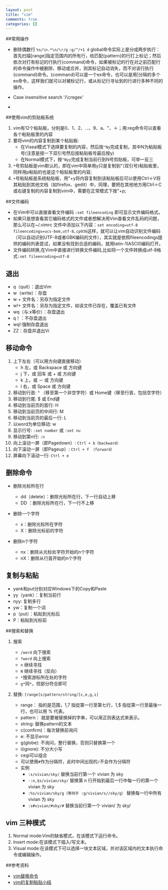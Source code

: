 ```yaml
---
layout: post
title: "vim"
comments: true
categories: []
---
```


##常用操作
* 删除偶数行 `%s/\n.*\n/\r/g` `:g/^/+1 d`
  global命令实际上是分成两步执行：首先扫描[range]指定范围内的所有行，给匹配{pattern}的行打上标记；然后依次对打有标记的行执行{command}命令，如果被标记的行在对之前匹配行的命令操作中被删除、移动或合并，则其标记自动消失，而不对该行执行{command}命令。{command}可以是一个ex命令，也可以是用|分隔的多个ex命令，这样我们就可以对被标记行，或从标记行寻址到的行进行多种不同的操作。

* Case insensitive search '/\cregex'


* 

##使用vim的剪贴板系统
  1. vim有12个粘贴板，分别是0、1、2、...、9、a、"、＋；用:reg命令可以查看各个粘贴板里的内容
  2. 要将vim的内容复制到某个粘贴板:
      * 在Viseal模式下选择要复制的内容，然后按`"Ny`完成复制，其中N为粘贴板号(注意是按一下双引号然后按粘贴板号最后按y)  
      * 在Normal模式下，按`"Nyy`完成复制当前行到N号剪贴板，可举一反三
  3. `*`号剪贴板是vim默认的，即在vim中简单用y只是复制到“（双引号)粘贴板里，同样用p粘贴的也是这个粘贴板里的内容;
  4. `+`号粘贴板是系统粘贴板，用"+y将内容复制到该粘贴板后可以使用Ctrl＋V将其粘贴到其他文档（如firefox、gedit）中，同理，要把在其他地方用Ctrl＋C或右键复制的内容复制到vim中，需要在正常模式下按"+p;

##文件编码
		
* 在Vim中可以直接查看文件编码	`:set fileencoding` 即可显示文件编码格式。
* 如果只是想查看其它编码格式的文件或者想解决用Vim查看文件乱码的问题，那么可以在~/.vimrc 文件中添加以下内容：`set encoding=utf-8 fileencodings=ucs-bom,utf-8,cp936`这样，就可以让vim自动识别文件编码（可以自动识别UTF-8或者GBK编码的文件），其实就是依照fileencodings提供的编码列表尝试，如果没有找到合适的编码，就用latin-1(ASCII)编码打开。
* 文件编码转换,在Vim中直接进行转换文件编码,比如将一个文件转换成utf-8格式`:set fileencoding=utf-8`

## 退出
    
* q（quit）：退出Vim
* w（write）：存盘
* w + 文件名：另存为指定文件
* w!+ 文件名：另存为指定文件，如该文件已存在，覆盖已有文件
* wq（与:x等价）：存盘退出
* q！：不存盘退出
* wq!:强制存盘退出
* ZZ：存盘并退出Vi

## 移动命令
        
1. 上下左右（可以用方向键直接移动）
    * h 左，或 Backspace 或 方向键
    * j 下，或 回车 或 + 或 方向键
    * k 上，或 － 或 方向键
    * l 右，或 Space 或 方向键
2. 移动到行首: ^ （移至第一个非空字符）或 Home键（移至行首，包括空字符）
3. 移动到行尾: $ 或 End键
4. 移动到当前页的首行: H
5. 移动到当前页的中间行: M
6. 移动到当前页的最后一行: L
7. 以word为单位移动: w
8. 显示行号: `:set number` 或 `:set nu`
9. 移动到第n行: `:n`
10. 向上滚动一屏（即Pagedown）: `Ctrl + b（backward）`
11. 向下滚动一屏（即Pageup）: `Ctrl + f （forward）`
12. 屏幕向下滚动一行: `Ctrl + e`

## 删除命令
 
* 删除光标所在行
    * dd（delete）：删除光标所在行，下一行自动上移
    * DD ：删除光标所在行，下一行不上移

* 删除一个字符
    * x：删除光标所在字符
    * X：删除光标前的字符

* 删除n个字符
    * nx：删除从光标处字符开始的n个字符
    * nX：删除从行首开始的n个字符

## 复制与粘贴 
		
* yank和put分别对应Windows下的Copy和Paste
* yy（yank）：复制当前行
* nyy: 复制多行
* yw：复制一个词
* p（put）：粘贴到光标后
* P：粘贴到光标前

##搜索和替换 
 
1. 搜索
    * `/word`  向下搜索
    * `?word`  向上搜索
    * `n`  继续寻找
    * `N`  继续寻找（反向）
    * `*`搜索游标所在处的字符
    * `g*`同`*`，但部分符合即可
		 
2. 替换: `[range]s/pattern/string/[c,e,g,i]`
    * range： 指的是范围，1,7 指從第一行至第七行，1,$ 指從第一行至最後一行，也可以用 % 代表。
    * pattern： 就是要被替换掉的字串，可以用正则表达式來表示。
    * string: 替换pattern的文本
    * c(confirm)：每次替换前询问  
    * e: 不显示error
    * g(globe): 不询问，整行替换，否则只替换第一个
    * i(ignore): 不分大小写
    * cegi可以组合
    * 可以使用`#`作为分隔符，此时中间出现的`/`不会作为分隔符
    * 实例
        * `:s/vivian/sky/` 替换当前行第一个 vivian 为 sky
        * `·:n,$s/vivian/sky/` 替换第 n 行开始到最后一行中每一行的第一个 vivian 为 sky
        * `:%s/vivian/sky/g（等同于 :g/vivian/s//sky/g）` 替换每一行中所有 vivian 为 sky
        * `:s#vivian/#sky/#` 替换当前行第一个 vivian/ 为 sky/

## vim 三种模式

1. Normal mode:Vim的缺省模式，在该模式下运行命令。
2. Insert mode:在该模式下插入/写文本。
3. Visual mode:在该模式下可以选择一块文本区域，并对该区域内的文本执行命令或编辑操作。

##参考资料

* [vim替换命令](http://cjjwzs.iteye.com/blog/1128324)
* [vim的复制粘贴小结](http://lsong17.spaces.live.com/blog/cns!556C21919D77FB59!603.entry)

